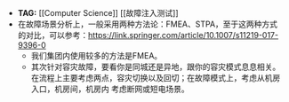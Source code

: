 - **TAG:** [[Computer Science]] [[故障注入测试]]
- 在故障场景分析上，一般采用两种方法论：FMEA、STPA，至于这两种方式的对比，可以参考：https://link.springer.com/article/10.1007/s11219-017-9396-0
	- 我们集团内使用较多的方法是FMEA。
	- 其次针对容灾故障，要看你是同城还是异地，跟你的容灾模式息息相关。在流程上主要考虑两点，容灾切换以及回切；在故障模式上，考虑从机房入口，机房间，机房内 考虑断网或短电场景。